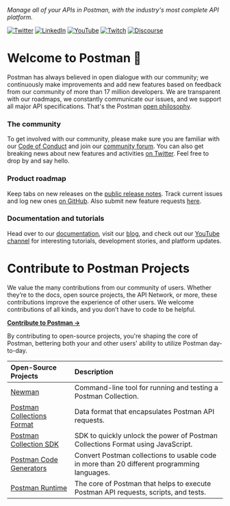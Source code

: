 _Manage all of your APIs in Postman, with the industry's most complete API platform._

[![Twitter](https://img.shields.io/badge/Twitter-%40getpostman-orange)](https://twitter.com/getpostman)
[![LinkedIn](https://img.shields.io/badge/LinkedIn-%40postman--platform-orange)](https://www.linkedin.com/company/postman-platform)
[![YouTube](https://img.shields.io/badge/YouTube-%40postman-orange)](https://www.youtube.com/c/postman)
[![Twitch](https://img.shields.io/badge/Twitch-%40getpostman-orange)](https://www.twitch.tv/getpostman)
[![Discourse](https://img.shields.io/badge/Discourse-%40postman-orange)](https://community.postman.com/)

# Welcome to Postman 🚀

Postman has always believed in open dialogue with our community; we continuously make improvements and add new features based on feedback from our community of more than 17 million developers. We are transparent with our roadmaps, we constantly communicate our issues, and we support all major API specifications. That's the Postman [open philosophy](https://www.postman.com/company/open-philosophy/).

### The community
To get involved with our community, please make sure you are familiar with our [Code of Conduct](https://www.postman.com/legal/community-code-of-conduct/) and join our [community forum](https://community.postman.com/). You can also get breaking news about new features and activities [on Twitter](https://twitter.com/getpostman). Feel free to drop by and say hello. 

### Product roadmap
Keep tabs on new releases on the [public release notes](https://www.postman.com/release-notes). Track current issues and log new ones [on GitHub](https://github.com/postmanlabs/postman-app-support/issues). Also submit new feature requests [here](https://github.com/postmanlabs/postman-app-support/issues?q=is%3Aopen+is%3Aissue+label%3AFeature).

### Documentation and tutorials
Head over to our [documentation](https://learning.postman.com/), visit our [blog](https://blog.postman.com), and check out our [YouTube channel](https://www.youtube.com/c/postman) for interesting tutorials, development stories, and platform updates.

# Contribute to Postman Projects
We value the many contributions from our community of users. Whether they’re to the docs, open source projects, the API Network, or more, these contributions improve the experience of other users. We welcome contributions of all kinds, and you don’t have to code to be helpful.

**[Contribute to Postman →](https://www.postman.com/contributors/)**

By contributing to open-source projects, you're shaping the core of Postman, bettering both your and other users' ability to utilize Postman day-to-day.

Open-Source Projects | Description |
:-- | :--
[Newman](https://github.com/postmanlabs/newman) | Command-line tool for running and testing a Postman Collection. | 
[Postman Collections Format](https://github.com/postmanlabs/openapi-to-postman) | Data format that encapsulates Postman API requests. |
[Postman Collection SDK](https://github.com/postmanlabs/postman-collection) | SDK to quickly unlock the power of Postman Collections Format using JavaScript. |
[Postman Code Generators](https://github.com/postmanlabs/postman-code-generators) | Convert Postman collections to usable code in more than 20 different programming languages. |
[Postman Runtime](https://github.com/postmanlabs/postman-runtime) | The core of Postman that helps to execute Postman API requests, scripts, and tests. |
